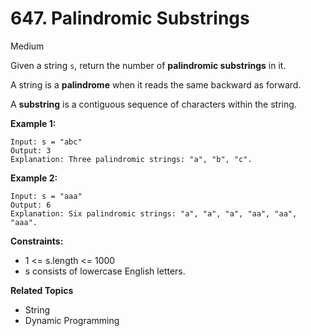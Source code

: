# 647. Palindromic Substrings

Medium

Given a string `s`, return the number of **palindromic substrings** in it.

A string is a **palindrome** when it reads the same backward as forward.

A **substring** is a contiguous sequence of characters within the string.

 

**Example 1:**
```
Input: s = "abc"
Output: 3
Explanation: Three palindromic strings: "a", "b", "c".
```
**Example 2:**
```
Input: s = "aaa"
Output: 6
Explanation: Six palindromic strings: "a", "a", "a", "aa", "aa", "aaa".
``` 

**Constraints:**

- 1 <= s.length <= 1000
- s consists of lowercase English letters.

**Related Topics**
- String
- Dynamic Programming
